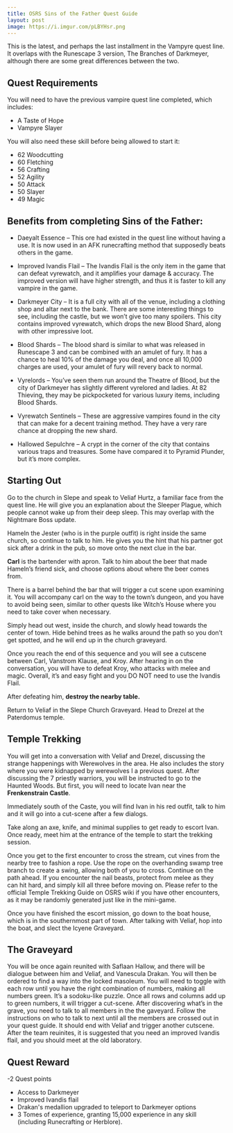 ```yaml
---
title: OSRS Sins of the Father Quest Guide
layout: post
image: https://i.imgur.com/pLBYHsr.png
---
```


This is the latest, and perhaps the last installment in the Vampyre quest line. It overlaps with the Runescape 3 version, The Branches of Darkmeyer, although there are some great differences between the two.

## Quest Requirements

You will need to have the previous vampire quest line completed, which includes:
- A Taste of Hope
- Vampyre Slayer

You will also need these skill before being allowed to start it: 
- 62 Woodcutting
- 60 Fletching
- 56 Crafting
- 52 Agility
- 50 Attack
- 50 Slayer
- 49 Magic 
## Benefits from completing Sins of the Father:
- Daeyalt Essence – This ore had existed in the quest line without having a use. It is now used in an AFK runecrafting method that supposedly beats others in the game.
- Improved Ivandis Flail – The Ivandis Flail is the only item in the game that can defeat vyrewatch, and it amplifies your damage & accuracy. The improved version will have higher strength, and thus it is faster to kill any vampire in the game.
- Darkmeyer City – It is a full city with all of the venue, including a clothing shop and altar next to the bank. There are some interesting things to see, including the castle, but we won’t give too many spoilers. This city contains improved vyrewatch, which drops the new Blood Shard, along with other impressive loot.
- Blood Shards – The blood shard is similar to what was released in Runescape 3 and can be combined with an amulet of fury. It has a chance to heal 10% of the damage you deal, and once all 10,000 charges are used, your amulet of fury will revery back to normal.

- Vyrelords – You’ve seen them run around the Theatre of Blood, but the city of Darkmeyer has slightly different vyrelored and ladies. At 82 Thieving, they may be pickpocketed for various luxury items, including Blood Shards.
- Vyrewatch Sentinels – These are aggressive vampires found in the city that can make for a decent training method. They have a very rare chance at dropping the new shard.
- Hallowed Sepulchre – A crypt in the corner of the city that contains various traps and treasures. Some have compared it to Pyramid Plunder, but it’s more complex.

## Starting Out

Go to the church in Slepe and speak to Veliaf Hurtz, a familiar face from the quest line. He will give you an explanation about the Sleeper Plague, which people cannot wake up from their deep sleep. This may overlap with the Nightmare Boss update.

Hameln the Jester (who is in the purple outfit) is right inside the same church, so continue to talk to him. He gives you the hint that his partner got sick after a drink in the pub, so move onto the next clue in the bar.

**Carl** is the bartender with apron. Talk to him about the beer that made Hameln’s friend sick, and choose options about where the beer comes from.

There is a barrel behind the bar that will trigger a cut scene upon examining it. You will accompany carl on the way to the town’s dungeon, and you have to avoid being seen, similar to other quests like Witch’s House where you need to take cover when necessary.

Simply head out west, inside the church, and slowly head towards the center of town. Hide behind trees as he walks around the path so you don’t get spotted, and he will end up in the church graveyard.

Once you reach the end of this sequence and you will see a cutscene between Carl, Vanstrom Klause, and Kroy. After hearing in on the conversation, you will have to defeat Kroy, who attacks with melee and magic. Overall, it’s and easy fight and you DO NOT need to use the Ivandis Flail.

After defeating him, **destroy the nearby table.**

Return to Veliaf in the Slepe Church Graveyard. 
Head to Drezel at the Paterdomus temple.

## Temple Trekking

You will get into a conversation with Veliaf and Drezel, discussing the strange happenings with Werewolves in the area. He also includes the story where you were kidnapped by werewolves I a previous quest.
After discussing the 7 priestly warriors, you will be instructed to go to the Haunted Woods. But first, you will need to locate Ivan near the **Frenkenstrain Castle**.

Immediately south of the Caste, you will find Ivan in his red outfit, talk to him and it will go into a cut-scene after a few dialogs.

Take along an axe, knife, and minimal supplies to get ready to escort Ivan. Once ready, meet him at the entrance of the temple to start the trekking session.

Once you get to the first encounter to cross the stream, cut vines from the nearby tree to fashion a rope.
Use the rope on the overhanding swamp tree branch to create a swing, allowing both of you to cross. Continue on the path ahead.
If you encounter the nail beasts, protect from melee as they can hit hard, and simply kill all three before moving on.
Please refer to the official Temple Trekking Guide on OSRS wiki if you have other encounters, as it may be randomly generated just like in the mini-game.

Once you have finished the escort mission, go down to the boat house, which is in the southernmost part of town.
After talking with Veliaf, hop into the boat, and slect the Icyene Graveyard.

## The Graveyard
You will be once again reunited with Saflaan Hallow, and there will be dialogue between him and Veliaf, and Vanescula Drakan. You will then be ordered to find a way into the locked masoleum.
You will need to toggle with each row until you have the right combination of numbers, making all numbers green. It’s a sodoku-like puzzle. Once all rows and columns add up to green numbers, it will trigger a cut-scene.
After discovering what’s in the grave, you need to talk to all members in the the gaveyard. Follow the instructions on who to talk to next until all the members are crossed out in your quest guide. It should end with Veliaf and trigger another cutscene.
After the team reuinites, it is suggested that you need an improved Ivandis flail, and you should meet at the old laboratory. 





## Quest Reward
-2  Quest points 
- Access to Darkmeyer
- Improved Ivandis flail
-  Drakan's medallion upgraded to teleport to Darkmeyer options
- 3 Tomes of experience, granting 15,000 experience in any skill (including Runecrafting or Herblore).

